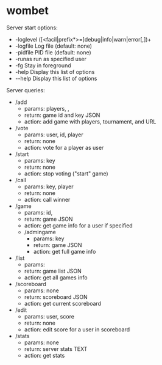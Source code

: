 # wombet

Server start options:
  * -loglevel       ([<facil|prefix*>=]debug|info|warn|error[,])+
  * -logfile <file> Log file (default: none)
  * -pidfile <file> PID file (default: none)
  * -runas <user>   run as specified user
  * -fg             Stay in foreground
  * -help           Display this list of options
  * --help          Display this list of options

Server queries:
  * /add
    * params: players, <tm>, <url>
    * return: game id and key JSON
    * action: add game with players, tournament, and URL
  * /vote
    * params: user, id, player
    * return: none
    * action: vote for a player as user
  * /start
    * params: key
    * return: none
    * action: stop voting ("start" game)
  * /call
    * params: key, player
    * return: none
    * action: call winner
  * /game
    * params: id, <user>
    * return: game JSON
    * action: get game info for a user if specified
	* /admingame
		* params: key
		* return: game JSON
		* action: get full game info
  * /list
    * params: <user>
    * return: game list JSON
    * action: get all games info
  * /scoreboard
    * params: none
    * return: scoreboard JSON
    * action: get current scoreboard
  * /edit
    * params: user, score
    * return: none
    * action: edit score for a user in scoreboard
  * /stats
    * params: none
    * return: server stats TEXT
    * action: get stats
